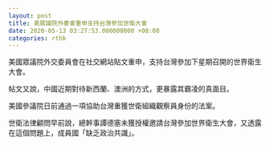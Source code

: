 ```yaml
---
layout: post
title: 美眾議院外委會重申支持台灣參加世衛大會
date: 2020-05-13 03:27:53.000000000 +08:00
categories: rthk
---
```


美國眾議院外交委員會在社交網站貼文重申，支持台灣參加下星期召開的世界衛生大會。

帖文又說，中國近期對待新西蘭、澳洲的方式，更暴露其霸凌的真面目。

美國參議院日前通過一項協助台灣重獲世衛組織觀察員身份的法案。

世衛法律顧問早前說，總幹事譚德塞未獲授權邀請台灣參加世界衛生大會，又透露在這個問題上，成員國「缺乏政治共識」。
